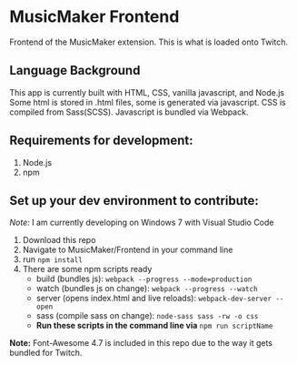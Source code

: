 # MusicMaker Frontend
Frontend of the MusicMaker extension.  This is what is loaded onto Twitch.


## Language Background
This app is currently built with HTML, CSS, vanilla javascript, and Node.js
Some html is stored in .html files, some is generated via javascript.
CSS is compiled from Sass(SCSS).
Javascript is bundled via Webpack.


## Requirements for development:
1. Node.js
2. npm


## Set up your dev environment to contribute:
*Note:* I am currently developing on Windows 7 with Visual Studio Code
1. Download this repo
2. Navigate to MusicMaker/Frontend in your command line
3. run ```npm install```
4. There are some npm scripts ready
    * build (bundles js): ```webpack --progress --mode=production```
    * watch (bundles js on change): ```webpack --progress --watch```
    * server (opens index.html and live reloads): ```webpack-dev-server --open```
    * sass (compile sass on change): ```node-sass sass -rw -o css```
    * **Run these scripts in the command line via** ```npm run scriptName```
    
    
**Note:** Font-Awesome 4.7 is included in this repo due to the way it gets bundled for Twitch.
